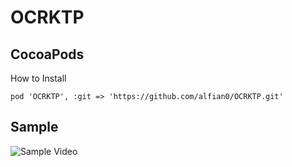 # OCRKTP

## CocoaPods
How to Install
```
pod 'OCRKTP', :git => 'https://github.com/alfian0/OCRKTP.git'
```

## Sample
![Sample Video](./RPReplay_Final1667543031-2.gif)
